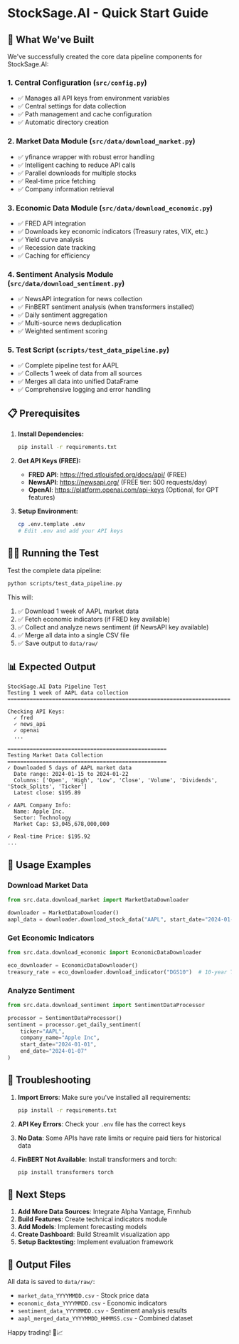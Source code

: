 # StockSage.AI - Quick Start Guide

## 🚀 What We've Built

We've successfully created the core data pipeline components for StockSage.AI:

### 1. **Central Configuration** (`src/config.py`)
- ✅ Manages all API keys from environment variables
- ✅ Central settings for data collection
- ✅ Path management and cache configuration
- ✅ Automatic directory creation

### 2. **Market Data Module** (`src/data/download_market.py`)
- ✅ yfinance wrapper with robust error handling
- ✅ Intelligent caching to reduce API calls
- ✅ Parallel downloads for multiple stocks
- ✅ Real-time price fetching
- ✅ Company information retrieval

### 3. **Economic Data Module** (`src/data/download_economic.py`)
- ✅ FRED API integration
- ✅ Downloads key economic indicators (Treasury rates, VIX, etc.)
- ✅ Yield curve analysis
- ✅ Recession date tracking
- ✅ Caching for efficiency

### 4. **Sentiment Analysis Module** (`src/data/download_sentiment.py`)
- ✅ NewsAPI integration for news collection
- ✅ FinBERT sentiment analysis (when transformers installed)
- ✅ Daily sentiment aggregation
- ✅ Multi-source news deduplication
- ✅ Weighted sentiment scoring

### 5. **Test Script** (`scripts/test_data_pipeline.py`)
- ✅ Complete pipeline test for AAPL
- ✅ Collects 1 week of data from all sources
- ✅ Merges all data into unified DataFrame
- ✅ Comprehensive logging and error handling

## 📋 Prerequisites

1. **Install Dependencies:**
   ```bash
   pip install -r requirements.txt
   ```

2. **Get API Keys (FREE):**
   - **FRED API**: https://fred.stlouisfed.org/docs/api/ (FREE)
   - **NewsAPI**: https://newsapi.org/ (FREE tier: 500 requests/day)
   - **OpenAI**: https://platform.openai.com/api-keys (Optional, for GPT features)

3. **Setup Environment:**
   ```bash
   cp .env.template .env
   # Edit .env and add your API keys
   ```

## 🏃‍♂️ Running the Test

Test the complete data pipeline:

```bash
python scripts/test_data_pipeline.py
```

This will:
1. ✅ Download 1 week of AAPL market data
2. ✅ Fetch economic indicators (if FRED key available)
3. ✅ Collect and analyze news sentiment (if NewsAPI key available)
4. ✅ Merge all data into a single CSV file
5. ✅ Save output to `data/raw/`

## 📊 Expected Output

```
StockSage.AI Data Pipeline Test
Testing 1 week of AAPL data collection
======================================================================

Checking API Keys:
  ✓ fred
  ✓ news_api
  ✓ openai
  ...

==================================================
Testing Market Data Collection
==================================================
✓ Downloaded 5 days of AAPL market data
  Date range: 2024-01-15 to 2024-01-22
  Columns: ['Open', 'High', 'Low', 'Close', 'Volume', 'Dividends', 'Stock_Splits', 'Ticker']
  Latest close: $195.89

✓ AAPL Company Info:
  Name: Apple Inc.
  Sector: Technology
  Market Cap: $3,045,678,000,000

✓ Real-time Price: $195.92
...
```

## 🔧 Usage Examples

### Download Market Data
```python
from src.data.download_market import MarketDataDownloader

downloader = MarketDataDownloader()
aapl_data = downloader.download_stock_data("AAPL", start_date="2024-01-01")
```

### Get Economic Indicators
```python
from src.data.download_economic import EconomicDataDownloader

eco_downloader = EconomicDataDownloader()
treasury_rate = eco_downloader.download_indicator("DGS10")  # 10-year Treasury
```

### Analyze Sentiment
```python
from src.data.download_sentiment import SentimentDataProcessor

processor = SentimentDataProcessor()
sentiment = processor.get_daily_sentiment(
    ticker="AAPL",
    company_name="Apple Inc",
    start_date="2024-01-01",
    end_date="2024-01-07"
)
```

## 🐛 Troubleshooting

1. **Import Errors**: Make sure you've installed all requirements:
   ```bash
   pip install -r requirements.txt
   ```

2. **API Key Errors**: Check your `.env` file has the correct keys

3. **No Data**: Some APIs have rate limits or require paid tiers for historical data

4. **FinBERT Not Available**: Install transformers and torch:
   ```bash
   pip install transformers torch
   ```

## 🎯 Next Steps

1. **Add More Data Sources**: Integrate Alpha Vantage, Finnhub
2. **Build Features**: Create technical indicators module
3. **Add Models**: Implement forecasting models
4. **Create Dashboard**: Build Streamlit visualization app
5. **Setup Backtesting**: Implement evaluation framework

## 📁 Output Files

All data is saved to `data/raw/`:
- `market_data_YYYYMMDD.csv` - Stock price data
- `economic_data_YYYYMMDD.csv` - Economic indicators
- `sentiment_data_YYYYMMDD.csv` - Sentiment analysis results
- `aapl_merged_data_YYYYMMDD_HHMMSS.csv` - Combined dataset

Happy trading! 🚀📈